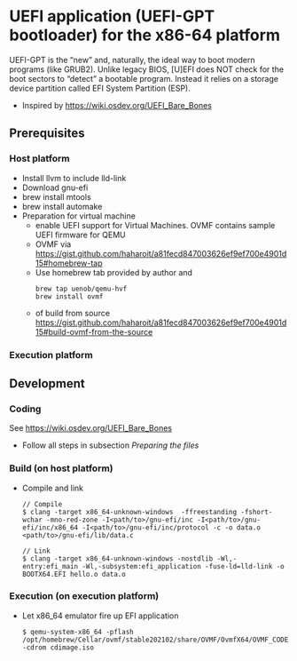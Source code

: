 # UEFI application (UEFI-GPT bootloader) for the x86-64 platform
UEFI-GPT is the “new” and, naturally, the ideal way to boot modern programs (like GRUB2). Unlike legacy BIOS, [U]EFI does NOT check for the boot sectors to “detect” a bootable program. Instead it relies on a storage device partition called EFI System Partition (ESP).

* Inspired by https://wiki.osdev.org/UEFI_Bare_Bones

## Prerequisites
### Host platform
* Install llvm to include lld-link
* Download gnu-efi
* brew install mtools
* brew install automake
* Preparation for virtual machine
    * enable UEFI support for Virtual Machines. OVMF contains sample UEFI firmware for QEMU
    * OVMF via https://gist.github.com/haharoit/a81fecd847003626ef9ef700e4901d15#homebrew-tap
    * Use homebrew tab provided by author and
        ```
        brew tap uenob/qemu-hvf
        brew install ovmf
        ```
    * of build from source https://gist.github.com/haharoit/a81fecd847003626ef9ef700e4901d15#build-ovmf-from-the-source

### Execution platform

## Development
### Coding
See https://wiki.osdev.org/UEFI_Bare_Bones
* Follow all steps in subsection _Preparing the files_

### Build (on host platform)
* Compile and link
    ```
    // Compile
    $ clang -target x86_64-unknown-windows  -ffreestanding -fshort-wchar -mno-red-zone -I<path/to>/gnu-efi/inc -I<path/to>/gnu-efi/inc/x86_64 -I<path/to>/gnu-efi/inc/protocol -c -o data.o <path/to>/gnu-efi/lib/data.c

    // Link
    $ clang -target x86_64-unknown-windows -nostdlib -Wl,-entry:efi_main -Wl,-subsystem:efi_application -fuse-ld=lld-link -o BOOTX64.EFI hello.o data.o
    ```

### Execution (on execution platform)
* Let x86_64 emulator fire up EFI application
    ```
    $ qemu-system-x86_64 -pflash /opt/homebrew/Cellar/ovmf/stable202102/share/OVMF/OvmfX64/OVMF_CODE.fd -cdrom cdimage.iso
    ```
